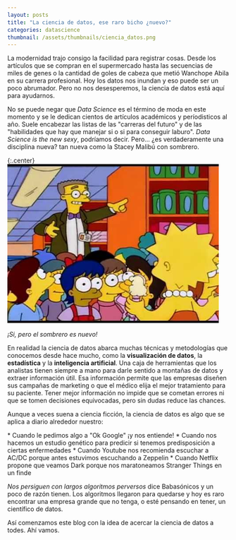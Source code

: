 ```yaml
---
layout: posts
title: "La ciencia de datos, ese raro bicho ¿nuevo?"
categories: datascience
thumbnail: /assets/thumbnails/ciencia_datos.png
---
```


<p>La modernidad trajo consigo la facilidad para registrar cosas. Desde los artículos que se compran en el supermercado hasta las secuencias de miles de genes o la cantidad de goles de cabeza que metió Wanchope Abila en su carrera profesional. Hoy los datos nos inundan y eso puede ser un poco abrumador. Pero no nos desesperemos, la ciencia de datos está aquí para ayudarnos.</p>
<!--more-->


<p>No se puede negar que <i>Data Science</i> es el término de moda en este momento y se le dedican cientos de artículos académicos y períodisticos al año. Suele encabezar las listas de las "carreras del futuro" y de las "habilidades que hay que manejar si o si para conseguir laburo". <i>Data Science is the new sexy</i>, podríamos decir. Pero... ¿es verdaderamente una disciplina nueva? tan nueva como la Stacey Malibú con sombrero.</p>

{:.center}
![estado](/assets/img/data-science/stacey-malibu.jpg)
<br>
<p class="center"><i>¡Si, pero el sombrero es nuevo!</i></p>

<p>En realidad la ciencia de datos abarca muchas técnicas y metodologías que conocemos desde hace mucho, como la <strong>visualización de datos</strong>, la <strong>estadística</strong> y la <strong>inteligencia artificial</strong>. Una caja de herramientas que los analistas tienen siempre a mano para darle sentido a montañas de datos y extraer información útil. Esa información permite que las empresas diseñen sus campañas de marketing o que el médico elija el mejor tratamiento para su paciente. Tener mejor información no impide que se cometan errores ni que se tomen decisiones equivocadas, pero sin dudas reduce las chances.</p>

<p>Aunque a veces suena a ciencia ficción, la ciencia de datos es algo que se aplica a diario alrededor nuestro:</p>
* Cuando le pedimos algo a "Ok Google" ¡y nos entiende!
* Cuando nos hacemos un estudio genético para predicir si tenemos predisposición a ciertas enfermedades 
* Cuando Youtube nos recomienda escuchar a AC/DC porque antes estuvimos escuchando a Zeppelin
* Cuando Netflix propone que veamos Dark porque nos maratoneamos Stranger Things en un finde

<p><i>Nos persiguen con largos algoritmos perversos</i> dice Babasónicos y un poco de razón tienen. Los algoritmos llegaron para quedarse y hoy es raro encontrar una empresa grande que no tenga, o esté pensando en tener, un científico de datos. 
</p>

<p>Así comenzamos este blog con la idea de acercar la ciencia de datos a todes. Ahí vamos.</p>





